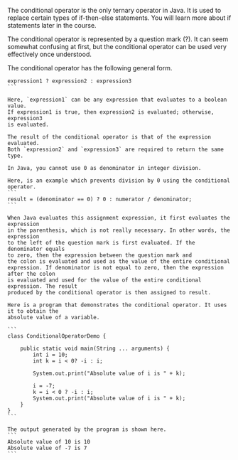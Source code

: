 The conditional operator is the only ternary operator in Java.
It is used to replace certain types of if-then-else statements.
You will learn more about if statements later in the course.

The conditional operator is represented by a question mark (?). 
It can seem somewhat confusing at first, but the conditional operator
can be used very effectively once understood.

The conditional operator has the following general form.
````
expression1 ? expression2 : expression3
```

Here, `expression1` can be any expression that evaluates to a boolean value.
If expression1 is true, then expression2 is evaluated; otherwise, expression3
is evaluated.

The result of the conditional operator is that of the expression evaluated.
Both `expression2` and `expression3` are required to return the same type.

In Java, you cannot use 0 as denominator in integer division.

Here, is an example which prevents division by 0 using the conditional operator.
```
result = (denominator == 0) ? 0 : numerator / denominator;
```

When Java evaluates this assignment expression, it first evaluates the expression
in the parenthesis, which is not really necessary. In other words, the expression
to the left of the question mark is first evaluated. If the denominator equals
to zero, then the expression between the question mark and
the colon is evaluated and used as the value of the entire conditional
expression. If denominator is not equal to zero, then the expression after the colon
is evaluated and used for the value of the entire conditional expression. The result
produced by the conditional operator is then assigned to result.

Here is a program that demonstrates the conditional operator. It uses it to obtain the
absolute value of a variable.

```
class ConditionalOperatorDemo {

	public static void main(String ... arguments) {
		int i = 10;
		int k = i < 0? -i : i;
		
		System.out.print("Absolute value of i is " + k);

		i = -7;
		k = i < 0 ? -i : i;
		System.out.print("Absolute value of i is " + k);
	}
}
```

The output generated by the program is shown here.
```
Absolute value of 10 is 10
Absolute value of -7 is 7
```